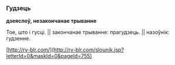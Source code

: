 ### Гудзець
**дзеяслоў, незакончанае трыванне**

Тое, што і гусці. || закончанае трыванне: прагудзець. || назоўнік: гудзенне.

<a rel="author">[http://rv-blr.com/](http://rv-blr.com/slounik.jsp?letterId=0&maskId=0&pageId=755)</a>
